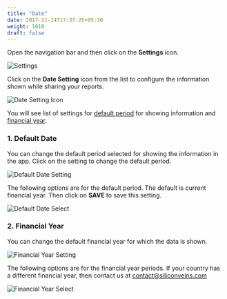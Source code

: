 ```yaml
---
title: "Date"
date: 2017-11-14T17:37:25+05:30
weight: 1010
draft: false
---
```


Open the navigation bar and then click on the **Settings** icon.

![Settings](../../../images/android/settings_icon.png "Settings")

Click on the **Date Setting** icon from the list to configure the information shown while sharing your reports.

![Date Setting Icon](../../../images/android/date_setting_icon.png "Date Setting Icon")

You will see list of settings for [default period](#1-default-date) for showing information and [financial year](#2-financial-year).

### 1. Default Date

You can change the default period selected for showing the information in the app. Click on the setting to change the default period.

![Default Date Setting](../../../images/android/default_date_setting.png "Default Date Setting")

The following options are for the default period. The default is current financial year. Then click on **SAVE** to save this setting.

![Default Date Select](../../../images/android/default_date_select.png "Default Date Select")

### 2. Financial Year

You can change the default financial year for which the data is shown.

![Financial Year Setting](../../../images/android/financial_year_setting.png "Financial Year Setting")

The following options are for the financial year periods. If your country has a different financial year, then contact us at contact@siliconveins.com

![Financial Year Select](../../../images/android/financial_year_select.png "Financial Year Select")